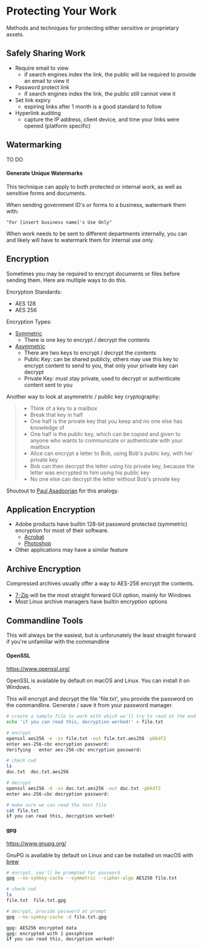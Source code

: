 # Protecting Your Work

Methods and techniques for protecting either sensitive or proprietary assets.

## Safely Sharing Work

- Require email to view
	* if search engines index the link, the public will be required to provide an email to view it
- Password protect link
	* if search engines index the link, the public still cannot view it
- Set link expiry
	* expiring links after 1 month is a good standard to follow
- Hyperlink auditing
	* capture the IP address, client device, and time your links were opened (platform specific)

## Watermarking

TO DO

#### Generate Unique Watermarks

This technique can apply to both protected or internal work, as well as sensitive forms and documents.

When sending government ID's or forms to a business, watermark them with: 

```
"For [insert business name]'s Use Only"
```

When work needs to be sent to different departments internally, you can and likely will have to watermark them for internal use only.

## Encryption

Sometimes you may be required to encrypt documents or files before sending them. Here are multiple ways to do this.

Encryption Standards:

- AES 128
- AES 256

Encryption Types:

- [Symmetric](https://en.wikipedia.org/wiki/Symmetric-key_algorithm)
	* There is one key to encrypt / decrypt the contents
- [Asymmetric](https://en.wikipedia.org/wiki/Public_key_encryption)
	* There are two keys to encrypt / decrypt the contents
	* Public Key: can be shared publicly, others may use this key to encrypt content to send to you, that only your private key can decrypt
	* Private Key: must stay private, used to decrypt or authenticate content sent to you

Another way to look at asymmetric / public key cryptography:

> - Think of a key to a mailbox
> - Break that key in half
> - One half is the private key that you keep and no one else has knowledge of
> - One half is the public key, which can be copied and given to anyone who wants to communicate or authenticate with your mailbox
> - Alice can encrypt a letter to Bob, using Bob's public key, with her private key
> - Bob can then decrypt the letter using his private key, because the letter was encrypted to him using his public key
> - No one else can decrypt the letter without Bob's private key

Shoutout to [Paul Asadoorian](https://twitter.com/securityweekly) for this analogy.

## Application Encryption

- Adobe products have builtin 128-bit password protected (symmetric) encryption for most of their software.
	* [Acrobat](https://www.adobe.com/acrobat/hub/how-to/how-to-secure-pdf-documents)
	* [Photoshop](https://helpx.adobe.com/photoshop/using/saving-pdf-files.html#save_in_photoshop_pdf_format)
- Other applications may have a similar feature

## Archive Encryption

Compressed archives usually offer a way to AES-256 encrypt the contents.

- [7-Zip](https://www.7-zip.org/) will be the most straight forward GUI option, mainly for Windows
- Most Linux archive managers have builtin encryption options

## Commandline Tools

This will always be the easiest, but is unforunately the least straight forward if you're unfamiliar with the commandline

#### OpenSSL

https://www.openssl.org/

OpenSSL is available by default on macOS and Linux. You can install it on Windows.

This will encrypt and decrypt the file 'file.txt', you provide the password on the commandline. Generate / save it from your password manager.

```bash
# create a sample file to work with which we'll try to read at the end
echo 'if you can read this, decryption worked!' > file.txt

# encrypt
openssl aes256 -e -in file.txt -out file.txt.aes256 -pbkdf2
enter aes-256-cbc encryption password:
Verifying - enter aes-256-cbc encryption password:

# check cwd
ls
doc.txt  doc.txt.aes256

# decrypt
openssl aes256 -d -in doc.txt.aes256 -out doc.txt -pbkdf2
enter aes-256-cbc decryption password:

# make sure we can read the text file
cat file.txt
if you can read this, decryption worked!
```

#### gpg

https://www.gnupg.org/

GnuPG is available by default on Linux and can be installed on macOS with [brew](https://brew.sh/)

```bash
# encrypt, you'll be prompted for password
gpg --no-symkey-cache --symmetric --cipher-algo AES256 file.txt 

# check cwd
ls
file.txt  file.txt.gpg

# decrypt, provide password at prompt
gpg --no-symkey-cache -d file.txt.gpg 

gpg: AES256 encrypted data
gpg: encrypted with 1 passphrase
if you can read this, decryption worked!
```
